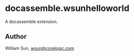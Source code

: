# docassemble.wsunhelloworld

A docassemble extension.

## Author

William Sun, wsun@corelogic.com

